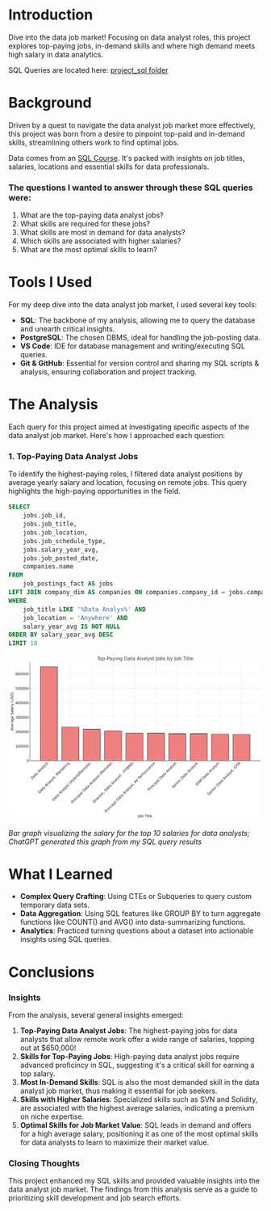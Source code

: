 # Introduction
Dive into the data job market! Focusing on data analyst roles, this project explores top-paying jobs, in-demand skills and where high demand meets high salary in data analytics.

SQL Queries are located here: [project_sql folder](/project_sql/)

# Background
Driven by a quest to navigate the data analyst job market more effectively, this project was born from a desire to pinpoint top-paid and in-demand skills, streamlining others work to find optimal jobs.

Data comes from an [SQL Course](https://lukebarousse.com/sql). It's packed with insights on job titles, salaries, locations and essential skills for data professionals.

### The questions I wanted to answer through these SQL queries were:
1. What are the top-paying data analyst jobs?
2. What skills are required for these jobs?
3. What skills are most in demand for data analysts?
4. Which skills are associated with higher salaries?
5. What are the most optimal skills to learn?

# Tools I Used
For my deep dive into the data analyst job market, I used several key tools:
- **SQL**: The backbone of my analysis, allowing me to query the database and unearth critical insights.
- **PostgreSQL**: The chosen DBMS, ideal for handling the job-posting data.
- **VS Code**: IDE for database management and writing/executing SQL queries.
- **Git & GitHub**: Essential for version control and sharing my SQL scripts & analysis, ensuring collaboration and project tracking.

# The Analysis
Each query for this project aimed at investigating specific aspects of the data analyst job market. Here's how I approached each question:

### 1. Top-Paying Data Analyst Jobs
To identify the highest-paying roles, I filtered data analyst positions by average yearly salary and location, focusing on remote jobs. This query highlights the high-paying opportunities in the field.

```sql
SELECT
    jobs.job_id,
    jobs.job_title,
    jobs.job_location,
    jobs.job_schedule_type,
    jobs.salary_year_avg,
    jobs.job_posted_date,
    companies.name
FROM
    job_postings_fact AS jobs
LEFT JOIN company_dim AS companies ON companies.company_id = jobs.company_id
WHERE
    job_title LIKE '%Data Analys%' AND
    job_location = 'Anywhere' AND
    salary_year_avg IS NOT NULL
ORDER BY salary_year_avg DESC
LIMIT 10
```
![Top-paying roles](assets\1_top_paying_jobs.jpg)

*Bar graph visualizing the salary for the top 10 salaries for data analysts; ChatGPT generated this graph from my SQL query results*

# What I Learned

- **Complex Query Crafting**: Using CTEs or Subqueries to query custom temporary data sets.
- **Data Aggregation**: Using SQL features like GROUP BY to turn aggregate functions like COUNT() and AVG() into data-summarizing functions.
- **Analytics**: Practiced turning questions about a dataset into actionable insights using SQL queries.

# Conclusions

### Insights
From the analysis, several general insights emerged:

1. **Top-Paying Data Analyst Jobs**: The highest-paying jobs for data analysts that allow remote work offer a wide range of salaries, topping out at $650,000!
2. **Skills for Top-Paying Jobs**: High-paying data analyst jobs require advanced proficincy in SQL, suggesting it's a critical skill for earning a top salary.
3. **Most In-Demand Skills**: SQL is also the most demanded skill in the data analyst job market, thus making it essential for job seekers.
4. **Skills with Higher Salaries**: Specialized skills such as SVN and Solidity, are associated with the highest average salaries, indicating a premium on niche expertise.
5. **Optimal Skills for Job Market Value**: SQL leads in demand and offers for a high average salary, positioning it as one of the most optimal skills for data analysts to learn to maximize their market value.

### Closing Thoughts
This project enhanced my SQL skills and provided valuable insights into the data analyst job market. The findings from this analysis serve as a guide to prioritizing skill development and job search efforts.